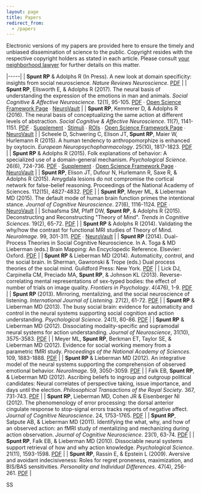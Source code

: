 ```yaml
---
layout: page
title: Papers
redirect_from:
  - /papers
---
```


Electronic versions of my papers are provided here to ensure the timely and unbiased dissemination of science to the public. Copyright resides with the respective copyright holders as stated in each article. Please consult <a href="/papers/pdf/better_call_saul_copyright.jpg">your neighborhood lawyer</a> for further details on this matter.

|-----|
|  **Spunt RP** &amp; Adolphs R (In Press). A new look at domain specificity: insights from social neuroscience. _Nature Reviews Neuroscience_. [PDF][34] |
|  **Spunt RP**, Ellsworth E, &amp; Adolphs R (2017). The neural basis of understanding the expression of the emotions in man and animals. _Social Cognitive &amp; Affective Neuroscience_. 12(1), 95-105. [PDF][1] ∙ [Open Science Framework Page][2] ∙ [NeuroVault][3] |
|  **Spunt RP**, Kemmerer D, &amp; Adolphs R (2016). The neural basis of conceptualizing the same action at different levels of abstraction. _Social Cognitive &amp; Affective Neuroscience_. 11(7), 1141-1151. [PDF][4] ∙ [Supplement][5] ∙ [Stimuli][6] ∙ [ROIs][7] ∙ [Open Science Framework Page][8] ∙ [NeuroVault][9] |
|  Scheele D, Schwering C, Elison JT, **Spunt RP**, Maier W, Hurlemann R (2015). A human tendency to anthropomorphize is enhanced by oxytocin. _European Neuropsychopharmacology_. 25(10), 1817-1823. [PDF][10] |
|  **Spunt RP** &amp; Adolphs R (2015). Folk explanations of behavior: A specialized use of a domain-general mechanism. _Psychological Science_. 26(6), 724-736. [PDF][11] ∙ [Supplement][12] ∙ [Open Science Framework Page][13] ∙ [NeuroVault][14] |
|  **Spunt RP**, Elison JT, Dufour N, Hurlemann R, Saxe R, &amp; Adolphs R (2015). Amygdala lesions do not compromise the cortical network for false-belief reasoning. Proceedings of the National Academy of Sciences. 112(15), 4827-4832. [PDF][15] |
|  **Spunt RP**, Meyer ML, &amp; Lieberman MD (2015). The default mode of human brain function primes the intentional stance. _Journal of Cognitive Neuroscience_. 27(6), 1116-1124. [PDF][16] ∙ [NeuroVault][17] |
|  Schaafsma SM, Pfaff DW, **Spunt RP**, &amp; Adolphs R (2015). Deconstructing and Reconstructing "Theory of Mind". _Trends in Cognitive Sciences_. 19(2), 65-72. [PDF][18] |
|  **Spunt RP** &amp; Adolphs R (2014). Validating the why/how the contrast for functional MRI studies of Theory of Mind. _NeuroImage_. 99, 301-311. [PDF][19] ∙ [NeuroVault][20] |
|  **Spunt RP** (2014). Dual-Process Theories in Social Cognitive Neuroscience. In A. Toga &amp; MD Lieberman (eds.) Brain Mapping: An Encyclopedic Reference. Elsevier: Oxford. [PDF][21] |
|  **Spunt RP** &amp; Lieberman MD (2014). Automaticity, control, and the social brain. In Sherman, Gawronski &amp; Trope (eds.) Dual process theories of the social mind. Guildford Press: New York. [PDF][22] |
|  Lick DJ, Carpinella CM, Preciado MA, **Spunt RP**, &amp; Johnson KL (2013). Reverse-correlating mental representations of sex-typed bodies: the effect of number of trials on image quality. _Frontiers in Psychology_. 4(476), 1-9. [PDF][23] |
|  **Spunt RP** (2013). Mirroring, mentalizing, and the social neuroscience of listening. _International Journal of Listening_. 27(2), 61-72. [PDF][24] |
|  **Spunt RP** &amp; Lieberman MD (2013). The busy social brain: evidence for automaticity and control in the neural systems supporting social cognition and action understanding. _Psychological Science_. 24(1), 80-86. [PDF][25] |
|  **Spunt RP** &amp; Lieberman MD (2012). Dissociating modality-specific and supramodal neural systems for action understanding. _Journal of Neuroscience_, 31(10), 3575-3583. [PDF][26] |
|  Meyer ML, **Spunt RP**, Berkman ET, Taylor SE, &amp; Lieberman MD (2012). Evidence for social working memory from a parametric fMRI study. _Proceedings of the National Academy of Sciences_. 109, 1883-1888. [PDF][27] |
|  **Spunt RP** &amp; Lieberman MD (2012). An integrative model of the neural systems supporting the comprehension of observed emotional behavior. _NeuroImage_. 59, 3050-3059. [PDF][28] |
|  Falk EB, **Spunt RP**, &amp; Lieberman MD (2012). Ascribing beliefs to ingroup and outgroup political candidates: Neural correlates of perspective taking, issue importance, and days until the election. _Philosophical Transactions of the Royal Society_. 367, 731-743. [PDF][29] |
|  **Spunt RP**, Lieberman MD, Cohen JR &amp; Eisenberger NI (2012). The phenomenology of error processing: the dorsal anterior cingulate response to stop-signal errors tracks reports of negative affect. _Journal of Cognitive Neuroscience_. 24, 1753-1765. [PDF][30] |
|  **Spunt RP**, Satpute AB, &amp; Lieberman MD (2011). Identifying the what, why, and how of an observed action: an fMRI study of mentalizing and mechanizing during action observation. _Journal of Cognitive Neuroscience_. 23(1), 63-74. [PDF][31] |
|  **Spunt RP**, Falk EB, &amp; Lieberman MD (2010). Dissociable neural systems support retrieval of how and why action knowledge. _Psychological Science_. 21(11), 1593-1598. [PDF][32] |
|  **Spunt RP**, Rassin E, &amp; Epstein L (2009). Aversive and avoidant indecisiveness: Roles for regret proneness, maximization, and BIS/BAS sensitivities. _Personality and Individual Differences_. 47(4), 256-261. [PDF][33] |

[1]: http://www.bobspunt.com/papers/pdf/Spunt_Ellsworth_Adolphs_2017_SCAN-wSupplement.pdf
[2]: https://osf.io/bn2n8/
[3]: http://neurovault.org/collections/1846/
[4]: http://www.bobspunt.com/papers/pdf/Spunt_Kemmerer_Adolphs-2016-SCAN.pdf
[5]: http://www.bobspunt.com/papers/materials/manuscript_supplement.docx
[6]: http://www.bobspunt.com/papers/materials/stimulus_set.xlsx
[7]: http://www.bobspunt.com/papers/materials/ROI_SpuntKemmererAdolphs-SCAN.zip
[8]: https://osf.io/6rzwq/
[9]: http://neurovault.org/collections/694/
[10]: http://www.bobspunt.com/papers/pdf/Scheele_et_al_InPress.pdf
[11]: http://www.bobspunt.com/papers/pdf/Spunt_&amp;_Adolphs_2015_Psycholog_Sci.pdf
[12]: http://www.bobspunt.com/papers/pdf/Spunt_&amp;_Adolphs_2015_Psycholog_Sci_Supplement.pdf
[13]: https://osf.io/59cbe/
[14]: http://neurovault.org/collections/297/
[15]: http://www.bobspunt.com/papers/pdf/Spunt_et_al_2015_PNAS.pdf
[16]: http://www.bobspunt.com/papers/pdf/Spunt_et_al_2015_J_Cogn_Neurosci.pdf
[17]: http://neurovault.org/collections/446/
[18]: http://www.bobspunt.com/papers/pdf/Schaafsma_et_al_2014_105.pdf
[19]: http://www.bobspunt.com/papers/pdf/Spunt_&amp;_Adolphs_2014.pdf
[20]: http://neurovault.org/collections/445/
[21]: http://www.bobspunt.com/papers/pdf/Spunt_2015_DualProcessTheories.pdf
[22]: http://www.bobspunt.com/papers/pdf/Spunt_&amp;_Lieberman_2014.pdf
[23]: http://www.bobspunt.com/papers/pdf/Lick_2013_Front_Psychol.pdf
[24]: http://www.bobspunt.com/papers/pdf/Spunt_2013_International_Journal_of_Listening.pdf
[25]: http://www.bobspunt.com/papers/pdf/Spunt_2013_Psycholog_Sci.pdf
[26]: http://www.bobspunt.com/papers/pdf/Spunt_2012_Journal_of_Neuroscience.pdf
[27]: http://www.bobspunt.com/papers/pdf/Meyer_2012_Proceedings_of_the_National_Academy_of_Sciences.pdf
[28]: http://www.bobspunt.com/papers/pdf/Spunt_2012_NeuroImage.pdf
[29]: http://www.bobspunt.com/papers/pdf/Falk_2012_Philos_Trans_R_Soc_Lond_B_Biol_Sci.pdf
[30]: http://www.bobspunt.com/papers/pdf/Spunt_2012_J_Cogn_Neurosci.pdf
[31]: http://www.bobspunt.com/papers/pdf/Spunt_2011_J_Cogn_Neurosci.pdf
[32]: http://www.bobspunt.com/papers/pdf/Spunt_2010_Psycholog_Sci.pdf
[33]: http://www.bobspunt.com/papers/pdf/Spunt_2009_Personality_and_Individual_Differences.pdf
[34]: http://www.bobspunt.com/papers/pdf/Spunt_Adolphs_InPress_NatRevNeurosci.pdf

  SS